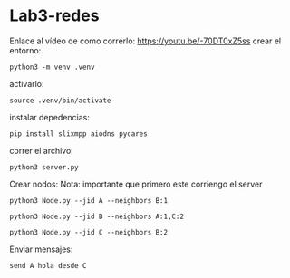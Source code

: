 # Lab3-redes

Enlace al vídeo de como correrlo: https://youtu.be/-70DT0xZ5ss 
crear el entorno:
```
python3 -m venv .venv
```

activarlo:
```
source .venv/bin/activate
```

instalar depedencias:
```
pip install slixmpp aiodns pycares 
```

correr el archivo:
```
python3 server.py
```

Crear nodos: 
Nota: importante que primero este corriengo el server

```
python3 Node.py --jid A --neighbors B:1
```
```
python3 Node.py --jid B --neighbors A:1,C:2
```
```
python3 Node.py --jid C --neighbors B:2
```

Enviar mensajes:
```
send A hola desde C
```
